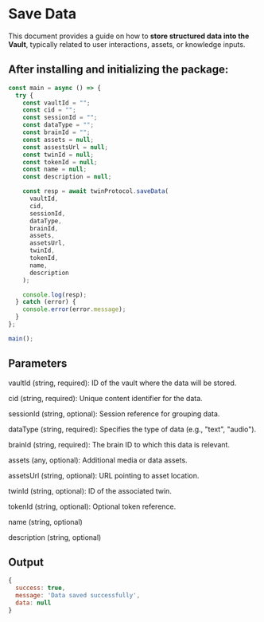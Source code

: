 # Save Data 

This document provides a guide on how to **store structured data into the Vault**, typically related to user interactions, assets, or knowledge inputs.

## After installing and initializing the package:

```javascript
const main = async () => {
  try {
    const vaultId = "";     
    const cid = "";         
    const sessionId = "";
    const dataType = "";     
    const brainId = "";     
    const assets = null;     
    const assestsUrl = null;  
    const twinId = null;       
    const tokenId = null;     
    const name = null;        
    const description = null; 

    const resp = await twinProtocol.saveData(
      vaultId,
      cid,
      sessionId,
      dataType,
      brainId,
      assets,
      assetsUrl,
      twinId,
      tokenId,
      name,
      description
    );

    console.log(resp);
  } catch (error) {
    console.error(error.message);
  }
};

main();
```

## Parameters
vaultId (string, required): ID of the vault where the data will be stored.

cid (string, required): Unique content identifier for the data.

sessionId (string, optional): Session reference for grouping data.

dataType (string, required): Specifies the type of data (e.g., "text", "audio").

brainId (string, required): The brain ID to which this data is relevant.

assets (any, optional): Additional media or data assets.

assetsUrl (string, optional): URL pointing to asset location.

twinId (string, optional): ID of the associated twin.

tokenId (string, optional): Optional token reference.

name (string, optional)

description (string, optional)

## Output
```javascript
{ 
  success: true, 
  message: 'Data saved successfully', 
  data: null
}
```
